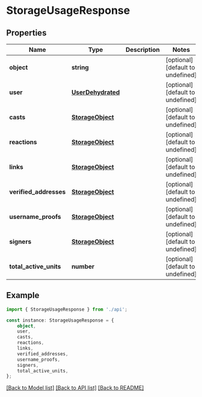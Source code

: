# StorageUsageResponse


## Properties

Name | Type | Description | Notes
------------ | ------------- | ------------- | -------------
**object** | **string** |  | [optional] [default to undefined]
**user** | [**UserDehydrated**](UserDehydrated.md) |  | [optional] [default to undefined]
**casts** | [**StorageObject**](StorageObject.md) |  | [optional] [default to undefined]
**reactions** | [**StorageObject**](StorageObject.md) |  | [optional] [default to undefined]
**links** | [**StorageObject**](StorageObject.md) |  | [optional] [default to undefined]
**verified_addresses** | [**StorageObject**](StorageObject.md) |  | [optional] [default to undefined]
**username_proofs** | [**StorageObject**](StorageObject.md) |  | [optional] [default to undefined]
**signers** | [**StorageObject**](StorageObject.md) |  | [optional] [default to undefined]
**total_active_units** | **number** |  | [optional] [default to undefined]

## Example

```typescript
import { StorageUsageResponse } from './api';

const instance: StorageUsageResponse = {
    object,
    user,
    casts,
    reactions,
    links,
    verified_addresses,
    username_proofs,
    signers,
    total_active_units,
};
```

[[Back to Model list]](../README.md#documentation-for-models) [[Back to API list]](../README.md#documentation-for-api-endpoints) [[Back to README]](../README.md)
